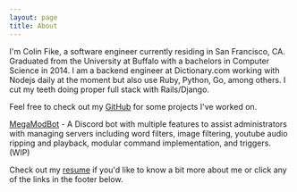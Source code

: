 ```yaml
---
layout: page
title: About
---
```


I'm Colin Fike, a software engineer currently residing in San Francisco, CA. Graduated from the University at Buffalo
with a bachelors in Computer Science in 2014. I am a backend engineer at Dictionary.com working with Nodejs daily at the moment but also use Ruby, Python, Go, among others. I cut my teeth doing proper full stack with Rails/Django. 

Feel free to check out my [GitHub](https://github.com/colinfike)
for some projects I've worked on. 

[MegaModBot](https://github.com/colinfike/mega-mod-bot) - A Discord bot with multiple features to assist administrators with managing servers including word filters, image filtering, youtube audio ripping and playback, modular command implementation, and triggers. (WIP)

Check out my [resume](/ColinFikeResume.pdf) if you'd like to know a bit more about me or
click any of the links in the footer below.
